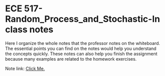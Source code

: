 # ECE 517- Random_Process_and_Stochastic-In class notes

Here I organize the whole notes that the professor notes on the whiteboard. The essential points you can find on the notes would help you understand the concepts quickly. These notes can also help you finish the assignment because many examples are related to the homework exercises. 

Note link:  [Click Me.](https://us.docs.wps.com/join/gth6n85)

